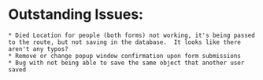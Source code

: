 # Outstanding Issues:
    * Died Location for people (both forms) not working, it's being passed to the route, but not saving in the database.  It looks like there aren't any typos?
    * Remove or change popup window confirmation upon form submissions
    * Bug with not being able to save the same object that another user saved
